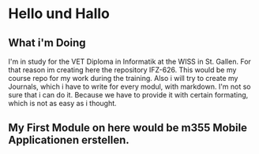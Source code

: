 # Hello und Hallo
## What i'm Doing
I'm in study for the VET Diploma in Informatik at the WISS in St. Gallen. For that reason im creating here the repository IFZ-626. 
This would be my course repo for my work during the training. Also i will try to create my Journals, which i have to write for every
modul, with markdown. I'm not so sure that i can do it. Because we have to provide it with certain formating, which is not as easy as i thought. 

## My First Module on here would be m355 Mobile Applicationen erstellen. 
